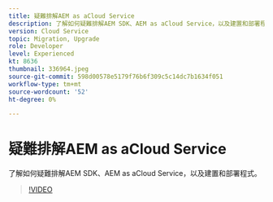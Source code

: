 ```yaml
---
title: 疑難排解AEM as aCloud Service
description: 了解如何疑難排解AEM SDK、AEM as aCloud Service，以及建置和部署程式。
version: Cloud Service
topic: Migration, Upgrade
role: Developer
level: Experienced
kt: 8636
thumbnail: 336964.jpeg
source-git-commit: 598d00578e5179f76b6f309c5c14dc7b1634f051
workflow-type: tm+mt
source-wordcount: '52'
ht-degree: 0%

---
```



# 疑難排解AEM as aCloud Service

了解如何疑難排解AEM SDK、AEM as aCloud Service，以及建置和部署程式。

>[!VIDEO](https://video.tv.adobe.com/v/336964/?quality=12&learn=on)
